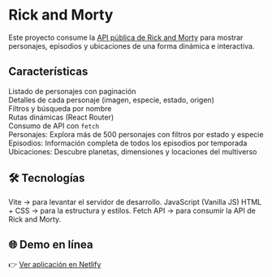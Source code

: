 # Rick and Morty 

Este proyecto consume la [API pública de Rick and Morty](https://rickandmortyapi.com/) para mostrar personajes, episodios y ubicaciones de una forma dinámica e interactiva.  

## Características
Listado de personajes con paginación  
Detalles de cada personaje (imagen, especie, estado, origen)  
Filtros y búsqueda por nombre  
Rutas dinámicas (React Router)  
Consumo de API con `fetch`  
Personajes: Explora más de 500 personajes con filtros por estado y especie
Episodios: Información completa de todos los episodios por temporada
Ubicaciones: Descubre planetas, dimensiones y locaciones del multiverso

## 🛠️ Tecnologías
Vite →  para levantar el servidor de desarrollo.
JavaScript (Vanilla JS) 
HTML + CSS → para la estructura y estilos.
Fetch API → para consumir la API de Rick and Morty.

## 🌐 Demo en línea
👉 [Ver aplicación en Netlify](rick-morty-api-j.netlify.app)
